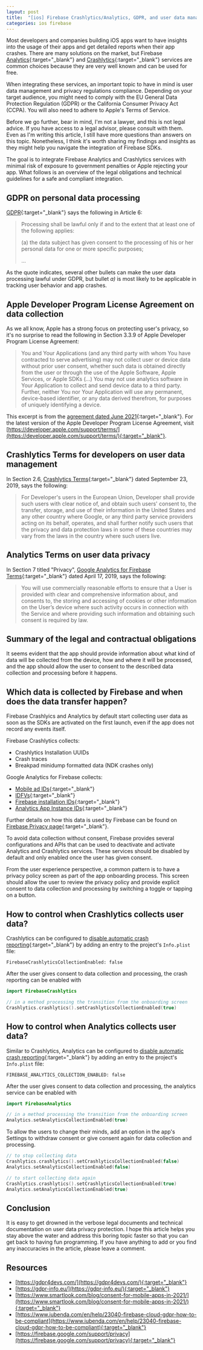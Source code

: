 ```yaml
---
layout: post
title:  "[ios] Firebase Crashlytics/Analytics, GDPR, and user data management"
categories: ios firebase
---
```


Most developers and companies building iOS apps want to have insights into the usage of their apps and get detailed reports when their app crashes. There are many solutions on the market, but Firebase [Analytics](https://firebase.google.com/products/analytics){:target="_blank"}<!-- markup clean_ --> and [Crashlytics](https://firebase.google.com/products/crashlytics){:target="_blank"}<!-- markup clean_ --> services are common choices because they are very well known and can be used for free.

When integrating these services, an important topic to have in mind is user data management and privacy regulations compliance. Depending on your target audience, you might need to comply with the EU General Data Protection Regulation (GDPR) or the California Consumer Privacy Act (CCPA). You will also need to adhere to Apple's Terms of Service.

Before we go further, bear in mind, I'm not a lawyer, and this is not legal advice. If you have access to a legal advisor, please consult with them. Even as I'm writing this article, I still have more questions than answers on this topic. Nonetheless, I think it's worth sharing my findings and insights as they might help you navigate the integration of Firebase SDKs.

The goal is to integrate Firebase Analytics and Crashlytics services with minimal risk of exposure to government penalties or Apple rejecting your app. What follows is an overview of the legal obligations and technical guidelines for a safe and compliant integration.

GDPR on personal data processing
--------------------------------

[GDPR](https://eur-lex.europa.eu/eli/reg/2016/679/oj){:target="_blank"}<!-- markup clean_ --> says the following in Article 6:
>  Processing shall be lawful only if and to the extent that at least one of the following applies:
>
> (a) the data subject has given consent to the processing of his or her personal data for one or more specific purposes;
>
> ...

As the quote indicates, several other bullets can make the user data processing lawful under GDPR, but bullet *a)* is most likely to be applicable in tracking user behavior and app crashes.

Apple Developer Program License Agreement on data collection
------------------------------------------------------------

As we all know, Apple has a strong focus on protecting user's privacy, so it's no surprise to read the following in Section 3.3.9 of Apple Developer Program License Agreement:
> You and Your Applications (and any third party with whom You have contracted to serve advertising) may not collect user or device data without prior user consent, whether such data is obtained directly from the user or through the use of the Apple Software, Apple Services, or Apple SDKs (...) You may not use analytics software in Your Application to collect and send device data to a third party. Further, neither You nor Your Application will use any permanent, device-based identifier, or any data derived therefrom, for purposes of uniquely identifying a device.

This excerpt is from the [agreement dated June 2021](https://developer.apple.com/support/downloads/terms/apple-developer-program/Apple-Developer-Program-License-Agreement-20210607-English.pdf){:target="_blank"}<!-- markup clean_ -->. For the latest version of the Apple Developer Program License Agreement, visit [https://developer.apple.com/support/terms/](https://developer.apple.com/support/terms/){:target="_blank"}<!-- markup clean_ -->.

Crashlytics Terms for developers on user data management
--------------------------------------------------------

In Section 2.6, [Crashlytics Terms](https://firebase.google.com/terms/crashlytics#section_2_specific_terms_for_developers){:target="_blank"}<!-- markup clean_ --> dated September 23, 2019, says the following:
> For Developer's users in the European Union, Developer shall provide such users with clear notice of, and obtain such users' consent to, the transfer, storage, and use of their information in the United States and any other country where Google, or any third party service providers acting on its behalf, operates, and shall further notify such users that the privacy and data protection laws in some of these countries may vary from the laws in the country where such users live.

Analytics Terms on user data privacy
------------------------------------

In Section 7 titled "Privacy", [Google Analytics for Firebase Terms](https://firebase.google.com/terms/analytics){:target="_blank"}<!-- markup clean_ --> dated April 17, 2019, says the following:
> You will use commercially reasonable efforts to ensure that a User is provided with clear and comprehensive information about, and consents to, the storing and accessing of cookies or other information on the User’s device where such activity occurs in connection with the Service and where providing such information and obtaining such consent is required by law.

Summary of the legal and contractual obligations
-------------------------------------------------

It seems evident that the app should provide information about what kind of data will be collected from the device, how and where it will be processed, and the app should allow the user to consent to the described data collection and processing before it happens.

Which data is collected by Firebase and when does the data transfer happen?
---------------------------------------------------------------------------

Firebase Crashlyics and Analytics by default start collecting user data as soon as the SDKs are activated on the first launch, even if the app does not record any events itself.

Firebase Crashlytics collects:
* Crashlytics Installation UUIDs
* Crash traces
* Breakpad minidump formatted data (NDK crashes only)

Google Analytics for Firebase collects:
* [Mobile ad IDs](https://support.google.com/adxseller/answer/6274238?hl=en){:target="_blank"}<!-- markup clean_ -->
* [IDFVs](https://developer.apple.com/documentation/uikit/uidevice/1620059-identifierforvendor){:target="_blank"}<!-- markup clean_ -->
* [Firebase installation IDs](https://firebase.google.com/docs/projects/manage-installations){:target="_blank"}<!-- markup clean_ -->
* [Analytics App Instance IDs](https://support.google.com/firebase/answer/6317486?hl=en){:target="_blank"}<!-- markup clean_ -->

Further details on how this data is used by Firebase can be found on [Firebase Privacy page](https://firebase.google.com/support/privacy#data_processing_information){:target="_blank"}<!-- markup clean_ -->.

To avoid data collection without consent, Firebase provides several configurations and APIs that can be used to deactivate and activate Analytics and Crashlytics services.  These services should be disabled by default and only enabled once the user has given consent.

From the user experience perspective, a common pattern is to have a privacy policy screen as part of the app onboarding process. This screen should allow the user to review the privacy policy and provide explicit consent to data collection and processing by switching a toggle or tapping on a button.

How to control when Crashlytics collects user data?
-------------------------------------------------

Crashlytics can be configured to [disable automatic crash reporting](https://firebase.google.com/docs/crashlytics/customize-crash-reports?platform=ios#enable_opt-in_reporting){:target="_blank"}<!-- markup clean_ --> by adding an entry to the project's `Info.plist` file:

```
FirebaseCrashlyticsCollectionEnabled: false
```

After the user gives consent to data collection and processing, the crash reporting can be enabled with

```swift
import FirebaseCrashlytics

// in a method processing the transition from the onboarding screen
Crashlytics.crashlytics().setCrashlyticsCollectionEnabled(true)
```

How to control when Analytics collects user data?
-------------------------------------------------

Similar to Crashlytics, Analytics can be configured to [disable automatic crash reporting](https://firebase.google.com/docs/analytics/configure-data-collection?platform=ios#disable_data_collection){:target="_blank"}<!-- markup clean_ --> by adding an entry to the project's `Info.plist` file:

```
FIREBASE_ANALYTICS_COLLECTION_ENABLED: false
```

After the user gives consent to data collection and processing, the analytics service can be enabled with

```swift
import FirebaseAnalytics

// in a method processing the transition from the onboarding screen
Analytics.setAnalyticsCollectionEnabled(true)
```

To allow the users to change their minds, add an option in the app's Settings to withdraw consent or give consent again for data collection and processing.

```swift
// to stop collecting data
Crashlytics.crashlytics().setCrashlyticsCollectionEnabled(false)
Analytics.setAnalyticsCollectionEnabled(false)

// to start collecting data again
Crashlytics.crashlytics().setCrashlyticsCollectionEnabled(true)
Analytics.setAnalyticsCollectionEnabled(true)
```

Conclusion
----------

It is easy to get drowned in the verbose legal documents and technical documentation on user data privacy protection. I hope this article helps you stay above the water and address this boring topic faster so that you can get back to having fun programming. If you have anything to add or you find any inaccuracies in the article, please leave a comment.

Resources
----------
* [https://gdpr4devs.com/](https://gdpr4devs.com/){:target="_blank"}<!-- markup clean_ -->
* [https://gdpr-info.eu/](https://gdpr-info.eu/){:target="_blank"}<!-- markup clean_ -->
* [https://www.smartlook.com/blog/consent-for-mobile-apps-in-2021/](https://www.smartlook.com/blog/consent-for-mobile-apps-in-2021/){:target="_blank"}<!-- markup clean_ -->
* [https://www.iubenda.com/en/help/23040-firebase-cloud-gdpr-how-to-be-compliant](https://www.iubenda.com/en/help/23040-firebase-cloud-gdpr-how-to-be-compliant){:target="_blank"}<!-- markup clean_ -->
* [https://firebase.google.com/support/privacy](https://firebase.google.com/support/privacy){:target="_blank"}<!-- markup clean_ -->
